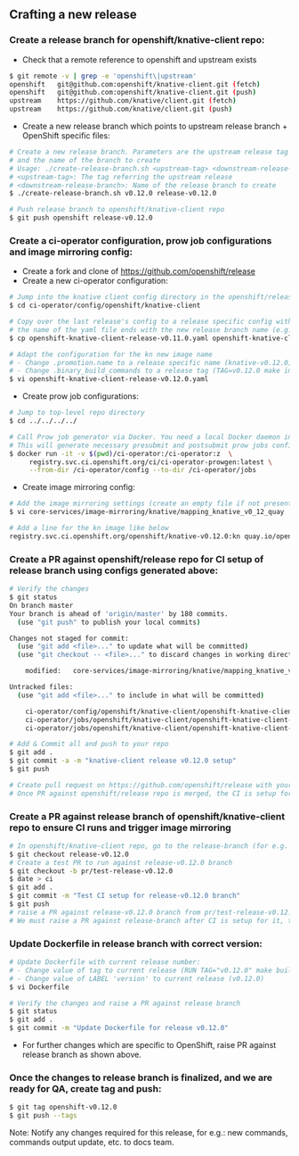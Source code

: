 ## Crafting a new release

### Create a release branch for openshift/knative-client repo:

* Check that a remote reference to openshift and upstream exists
```bash
$ git remote -v | grep -e 'openshift\|upstream'
openshift	git@github.com:openshift/knative-client.git (fetch)
openshift	git@github.com:openshift/knative-client.git (push)
upstream	https://github.com/knative/client.git (fetch)
upstream	https://github.com/knative/client.git (push)
```

* Create a new release branch which points to upstream release branch + OpenShift specific files:
```bash
# Create a new release branch. Parameters are the upstream release tag
# and the name of the branch to create
# Usage: ./create-release-branch.sh <upstream-tag> <downstream-release-branch>
# <upstream-tag>: The tag referring the upstream release
# <downstream-release-branch>: Name of the release branch to create
$ ./create-release-branch.sh v0.12.0 release-v0.12.0

# Push release branch to openshift/knative-client repo
$ git push openshift release-v0.12.0
```

### Create a ci-operator configuration, prow job configurations and image mirroring config:

* Create a fork and clone of https://github.com/openshift/release
* Create a new ci-operator configuration:
```bash
# Jump into the knative client config directory in the openshift/release
$ cd ci-operator/config/openshift/knative-client

# Copy over the last release's config to a release specific config with
# the name of the yaml file ends with the new release branch name (e.g. release-v0.12.0)
$ cp openshift-knative-client-release-v0.11.0.yaml openshift-knative-client-release-v0.12.0.yaml

# Adapt the configuration for the kn new image name
# - Change .promotion.name to a release specific name (knative-v0.12.0)
# - Change .binary_build_commands to a release tag (TAG=v0.12.0 make install)
$ vi openshift-knative-client-release-v0.12.0.yaml
```

* Create prow job configurations:
```bash
# Jump to top-level repo directory
$ cd ../../../../

# Call Prow job generator via Docker. You need a local Docker daemon installed
# This will generate necessary presubmit and postsubmit prow jobs config YAML files
$ docker run -it -v $(pwd)/ci-operator:/ci-operator:z  \
     registry.svc.ci.openshift.org/ci/ci-operator-prowgen:latest \
     --from-dir /ci-operator/config --to-dir /ci-operator/jobs
```

* Create image mirroring config:
```bash
# Add the image mirroring settings (create an empty file if not present)
$ vi core-services/image-mirroring/knative/mapping_knative_v0_12_quay

# Add a line for the kn image like below
registry.svc.ci.openshift.org/openshift/knative-v0.12.0:kn quay.io/openshift-knative/kn:v0.12.0
```

### Create a PR against openshift/release repo for CI setup of release branch using configs generated above:
```bash
# Verify the changes
$ git status
On branch master
Your branch is ahead of 'origin/master' by 180 commits.
  (use "git push" to publish your local commits)

Changes not staged for commit:
  (use "git add <file>..." to update what will be committed)
  (use "git checkout -- <file>..." to discard changes in working directory)

	modified:   core-services/image-mirroring/knative/mapping_knative_v0_12_quay

Untracked files:
  (use "git add <file>..." to include in what will be committed)

	ci-operator/config/openshift/knative-client/openshift-knative-client-release-v0.12.0.yaml
	ci-operator/jobs/openshift/knative-client/openshift-knative-client-release-v0.12.0-postsubmits.yaml
	ci-operator/jobs/openshift/knative-client/openshift-knative-client-release-v0.12.0-presubmits.yaml

# Add & Commit all and push to your repo
$ git add .
$ git commit -a -m "knative-client release v0.12.0 setup"
$ git push

# Create pull request on https://github.com/openshift/release with your changes
# Once PR against openshift/release repo is merged, the CI is setup for release-branch
```

### Create a PR against release branch of openshift/knative-client repo to ensure CI runs and trigger image mirroring
```bash
# In openshift/knative-client repo, go to the release-branch (for e.g. release-v0.12.0)
$ git checkout release-v0.12.0
# Create a test PR to run against release-v0.12.0 branch
$ git checkout -b pr/test-release-v0.12.0
$ date > ci
$ git add .
$ git commit -m "Test CI setup for release-v0.12.0 branch"
$ git push
# raise a PR against release-v0.12.0 branch from pr/test-release-v0.12.0 branch
# We must raise a PR against release-branch after CI is setup for it, this ensures the image is mirrored at quay
```

### Update Dockerfile in release branch with correct version:
```bash
# Update Dockerfile with current release number:
# - Change value of tag to current release (RUN TAG="v0.12.0" make build)
# - Change value of LABEL 'version' to current release (v0.12.0)
$ vi Dockerfile

# Verify the changes and raise a PR against release branch
$ git status
$ git add .
$ git commit -m "Update Dockerfile for release v0.12.0"
```

* For further changes which are specific to OpenShift, raise PR against release branch as shown above.

### Once the changes to release branch is finalized, and we are ready for QA, create tag and push:
```bash
$ git tag openshift-v0.12.0
$ git push --tags
```

Note: Notify any changes required for this release, for e.g.: new commands, commands output update, etc. to docs team.

